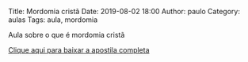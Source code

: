 Title: Mordomia cristã
Date: 2019-08-02 18:00
Author: paulo
Category: aulas
Tags: aula, mordomia

Aula sobre o que é mordomia cristã

[Clique aqui para baixar a apostila completa](https://www.dropbox.com/s/q32c0pme8rk5nvl/Aula%20EBD%20-%20Mordomia%20-%2002_08_2019%2C%2009_08_2019.pdf?dl=1)